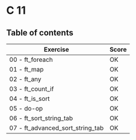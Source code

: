 # C 11

## Table of contents

Exercise							| Score  
------------------------------------|--------
00 - ft_foreach						| OK
01 - ft_map							| OK
02 - ft_any 						| OK
03 - ft_count_if					| OK
04 - ft_is_sort						| OK
05 - do-op							| OK
06 - ft_sort_string_tab				| OK
07 - ft_advanced_sort_string_tab	| OK